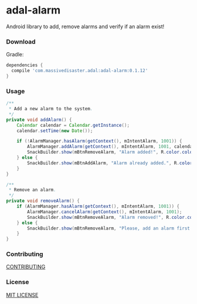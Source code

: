 # adal-alarm
Android library to add, remove alarms and verify if an alarm exist!

### Download

Gradle:

```gradle
dependencies {
  compile 'com.massivedisaster.adal:adal-alarm:0.1.12'
}
```
### Usage

```java
/**
 * Add a new alarm to the system.
 */
private void addAlarm() {
    Calendar calendar = Calendar.getInstance();
    calendar.setTime(new Date());

    if (!AlarmManager.hasAlarm(getContext(), mIntentAlarm, 1001)) {
        AlarmManager.addAlarm(getContext(), mIntentAlarm, 1001, calendar);
        SnackBuilder.show(mBtnRemoveAlarm, "Alarm added!", R.color.colorAccent);
    } else {
        SnackBuilder.show(mBtnAddAlarm, "Alarm already added.", R.color.colorAccent);
    }
}

/**
 * Remove an alarm.
 */
private void removeAlarm() {
    if (AlarmManager.hasAlarm(getContext(), mIntentAlarm, 1001)) {
        AlarmManager.cancelAlarm(getContext(), mIntentAlarm, 1001);
        SnackBuilder.show(mBtnRemoveAlarm, "Alarm removed!", R.color.colorAccent);
    } else {
        SnackBuilder.show(mBtnRemoveAlarm, "Please, add an alarm first!", R.color.colorAccent);
    }
}
```

### Contributing
[CONTRIBUTING](../CONTRIBUTING.md)

### License
[MIT LICENSE](../LICENSE.md)
